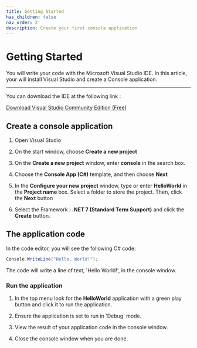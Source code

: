 ```yaml
---
title: Getting Started
has_children: false
nav_order: 2
description: Create your first console application
---
```


# Getting Started

You will write your code with the Microsoft Visual Studio IDE. In this article, your will install Visual Studio and create a Console application.

****

You can download the IDE at the following link : 

[Download Visual Studio Community Edition (Free)](https://visualstudio.microsoft.com/downloads/)

## Create a console application

1. Open Visual Studio

2. On the start window, choose **Create a new project**

3. On the **Create a new project** window, enter **console** in the search box. 

4. Choose the **Console App (C#)** template, and then choose **Next**

5. In the **Configure your new project** window, type or enter **HelloWorld** in the **Project name** box. Select a folder to store the project. Then, click the **Next** button

5. Select the Framework : **.NET 7 (Standard Term Support)** and click the **Create** button.

## The application code

In the code editor, you will see the following C# code:

```csharp
Console.WriteLine("Hello, World!");

```

The code will write a line of text, 'Hello World!', in the console window.

### Run the application

1. In the top menu look for the **HelloWorld** application with a green play button and click it to run the application.

2. Ensure the application is set to run in 'Debug' mode.

3. View the result of your application code in the console window.

4. Close the console window when you are done.

